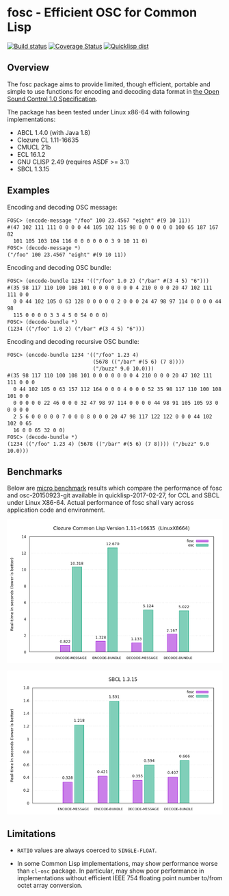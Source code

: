 fosc - Efficient OSC for Common Lisp
====================================

[![Build status](https://travis-ci.org/8c6794b6/fosc.svg?branch=master)](https://travis-ci.org/8c6794b6/fosc)
[![Coverage Status](https://coveralls.io/repos/github/8c6794b6/fosc/badge.svg?branch=master)](https://coveralls.io/github/8c6794b6/fosc?branch=master&version=0.9.5)
[![Quicklisp dist](http://quickdocs.org/badge/fosc.svg)](http://quickdoc.org/fosc/)

Overview
--------

The fosc package aims to provide limited, though efficient, portable and
simple to use functions for encoding and decoding data format
in
[the Open Sound Control 1.0 Specification](http://opensoundcontrol.org/spec-1_0).

The package has been tested under Linux x86-64 with following implementations:

 - ABCL 1.4.0 (with Java 1.8)
 - Clozure CL 1.11-16635
 - CMUCL 21b
 - ECL 16.1.2
 - GNU CLISP 2.49 (requires ASDF >= 3.1)
 - SBCL 1.3.15


Examples
--------

Encoding and decoding OSC message:

```
FOSC> (encode-message "/foo" 100 23.4567 "eight" #(9 10 11))
#(47 102 111 111 0 0 0 0 44 105 102 115 98 0 0 0 0 0 0 100 65 187 167 82
  101 105 103 104 116 0 0 0 0 0 0 3 9 10 11 0)
FOSC> (decode-message *)
("/foo" 100 23.4567 "eight" #(9 10 11))
```

Encoding and decoding OSC bundle:

```
FOSC> (encode-bundle 1234 '(("/foo" 1.0 2) ("/bar" #(3 4 5) "6")))
#(35 98 117 110 100 108 101 0 0 0 0 0 0 0 4 210 0 0 0 20 47 102 111 111 0 0
  0 0 44 102 105 0 63 128 0 0 0 0 0 2 0 0 0 24 47 98 97 114 0 0 0 0 44 98
  115 0 0 0 0 3 3 4 5 0 54 0 0 0)
FOSC> (decode-bundle *)
(1234 (("/foo" 1.0 2) ("/bar" #(3 4 5) "6")))
```

Encoding and decoding recursive OSC bundle:

```
FOSC> (encode-bundle 1234 '(("/foo" 1.23 4)
                            (5678 (("/bar" #(5 6) (7 8))))
                            ("/buzz" 9.0 10.0)))
#(35 98 117 110 100 108 101 0 0 0 0 0 0 0 4 210 0 0 0 20 47 102 111 111 0 0 0
  0 44 102 105 0 63 157 112 164 0 0 0 4 0 0 0 52 35 98 117 110 100 108 101 0 0
  0 0 0 0 0 22 46 0 0 0 32 47 98 97 114 0 0 0 0 44 98 91 105 105 93 0 0 0 0 0
  2 5 6 0 0 0 0 0 7 0 0 0 8 0 0 0 20 47 98 117 122 122 0 0 0 44 102 102 0 65
  16 0 0 65 32 0 0)
FOSC> (decode-bundle *)
(1234 (("/foo" 1.23 4) (5678 (("/bar" #(5 6) (7 8)))) ("/buzz" 9.0 10.0)))
```

Benchmarks
----------

Below
are
[micro benchmark](https://github.com/8c6794b6/fosc/blob/master/tools/benchmarks.lisp) results
which compare the performance of fosc and osc-20150923-git available in
quicklisp-2017-02-27, for CCL and SBCL under Linux X86-64. Actual performance
of fosc shall vary across application code and environment.

![CCL](https://raw.githubusercontent.com/8c6794b6/fosc/master/images/ccl.png)

![SBCL](https://raw.githubusercontent.com/8c6794b6/fosc/master/images/sbcl.png)


Limitations
-----------

* `RATIO` values are always coerced to `SINGLE-FLOAT`.

* In some Common Lisp implementations, may show performance worse than
  `cl-osc` package. In particular, may show poor performance in
  implementations without efficient IEEE 754 floating point number to/from
  octet array conversion.
